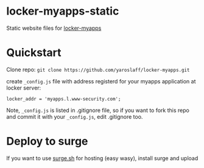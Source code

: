 # locker-myapps-static

Static website files for [locker-myapps](https://github.com/yaroslaff/locker-myapps)

# Quickstart

Clone repo:
`git clone https://github.com/yaroslaff/locker-myapps.git`

create `_config.js` file with address registerd for your myapps application at locker server:
~~~
locker_addr = 'myapps.l.www-security.com';
~~~

Note, `_config.js` is listed in .gitignore file, so if you want to fork this repo and commit it with your `_config.js`, edit .gitignore too.

# Deploy to surge
If you want to use [surge.sh](https://surge.sh/) for hosting (easy wasy), install surge and upload
